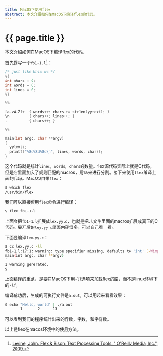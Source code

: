 ```yaml
---
title: MacOS下使用flex
abstract: 本文介绍如何在MacOS下编译flex的代码。
---
```


# {{ page.title }}

本文介绍如何在MacOS下编译flex的代码。

首先撰写一个`fb1-1.l`[^url]：

[^url]:[Levine, John. Flex & Bison: Text Processing Tools. " O'Reilly Media, Inc.", 2009.](https://books.google.fr/books?hl=en&lr=&id=nYUkAAAAQBAJ&oi=fnd&pg=PR3&dq=Flex+%26+Bison&ots=VW6wqh6C4l&sig=-9hE8cN6EeDIzLfrDU69kptvYzQ#v=onepage&q=Flex%20%26%20Bison&f=false)

```c
/* just like Unix wc */
%{
int chars = 0;
int words = 0;
int lines = 0;
%}

%%

[a-zA-Z]+  { words++; chars += strlen(yytext); }
\n         { chars++; lines++; }
.          { chars++; }

%%

main(int argc, char **argv)
{
  yylex();
  printf("%8d%8d%8d\n", lines, words, chars);
}
```

这个代码就是统计`lines`，`words`，`chars`的数量。flex源代码实际上就是C代码，但是它里面加入了规则匹配的macros，用`%%`来进行分割。接下来使用`flex`编译上面的代码。MacOS自带`flex`：

```bash
$ which flex
/usr/bin/flex
```

我们可以直接使用`flex`命令进行编译：

```bash
$ flex fb1-1.l
```

上面会把`fb1-1.l`扩展成`lex.yy.c`，也就是把`.l`文件里面的macros扩展成真正的C代码。展开后的`ley.yy.c`里面内容很多，可以自己看一看。

下面是编译`lex.yy.c`：

```bash
$ cc lex.yy.c -ll
fb1-1.l:17:1: warning: type specifier missing, defaults to 'int' [-Wimplicit-int]
main(int argc, char **argv)
^
1 warning generated.
$
```

上面编译的重点，是要在MacOS下用`-ll`选项来加载flex的库，而不是linux环境下的`-lf`。

编译成功后，生成的可执行文件是`a.out`，可以用起来看看效果：

```bash
$ echo "Hello, world" | ./a.out
       1       2      13
```

可以看到我们的程序统计出来的行数，字数，和字符数。

以上是flex在macos环境中的使用方法。



